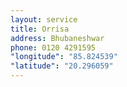 ```yaml
---
layout: service
title: Orrisa
address: Bhubaneshwar
phone: 0120 4291595
"longitude": "85.824539"
"latitude": "20.296059"
---
```

